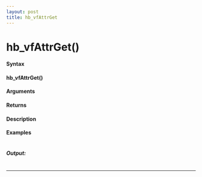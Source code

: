 ```yaml
---
layout: post
title: hb_vfAttrGet
---
```


# hb_vfAttrGet()


#### Syntax

#### hb_vfAttrGet()

#### Arguments

#### Returns

#### Description

#### Examples

```

```

##### Output:

```

```

---